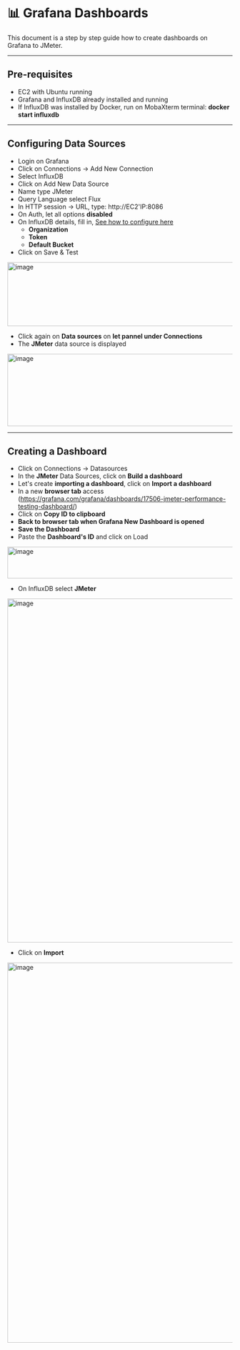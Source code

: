# 📊 Grafana Dashboards

This document is a step by step guide how to create dashboards on Grafana to JMeter.

---
## Pre-requisites

- EC2 with Ubuntu running
- Grafana and InfluxDB already installed and running
- If InfluxDB was installed by Docker, run on MobaXterm terminal: **docker start influxdb**


---
## Configuring Data Sources

- Login on Grafana
- Click on Connections -> Add New Connection
- Select InfluxDB
- Click on Add New Data Source
- Name type JMeter
- Query Language select Flux
- In HTTP session -> URL, type: http://EC2'IP:8086
- On Auth, let all options **disabled**
- On InfluxDB details, fill in, [See how to configure here](https://github.com/almeidas-tatiane/robust-api-performance/blob/main/docs/configure-influx-injection-machine.md)
  - **Organization**
  - **Token**
  - **Default Bucket**
- Click on Save & Test
<img width="1467" height="143" alt="image" src="https://github.com/user-attachments/assets/8fb4f127-4c7b-4a27-9957-d9583a2d87d2" />

- Click again on **Data sources** on **let pannel under Connections**
- The **JMeter** data source is displayed
<img width="1503" height="162" alt="image" src="https://github.com/user-attachments/assets/4fb5ada0-51ab-4188-946b-2f3a0026cffe" />

---
## Creating a Dashboard

- Click on Connections -> Datasources
- In the **JMeter** Data Sources, click on **Build a dashboard**
- Let's create **importing a dashboard**, click on **Import a dashboard**
- In a new **browser tab** access (https://grafana.com/grafana/dashboards/17506-jmeter-performance-testing-dashboard/)
- Click on **Copy ID to clipboard**
- **Back to browser tab when Grafana New Dashboard is opened**
- **Save the Dashboard**
- Paste the **Dashboard's ID** and click on Load
<img width="787" height="71" alt="image" src="https://github.com/user-attachments/assets/e49d8a6b-afbd-4e95-ae9a-3a22dad83ff6" />

- On InfluxDB select **JMeter**

<img width="956" height="770" alt="image" src="https://github.com/user-attachments/assets/1d168912-4a66-4b3f-9eef-94edac2c8b38" />

- Click on **Import**

<img width="1907" height="851" alt="image" src="https://github.com/user-attachments/assets/c825423c-7419-4295-8f67-593b47502105" />


